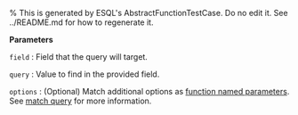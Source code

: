 % This is generated by ESQL's AbstractFunctionTestCase. Do no edit it. See ../README.md for how to regenerate it.

**Parameters**

`field`
:   Field that the query will target.

`query`
:   Value to find in the provided field.

`options`
:   (Optional) Match additional options as [function named parameters](/reference/query-languages/esql/esql-syntax.md#esql-function-named-params). See [match query](/reference/query-languages/query-dsl/query-dsl-match-query.md) for more information.


